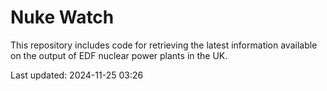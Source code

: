 # Nuke Watch

This repository includes code for retrieving the latest information available on the output of EDF nuclear power plants in the UK.

Last updated: 2024-11-25 03:26